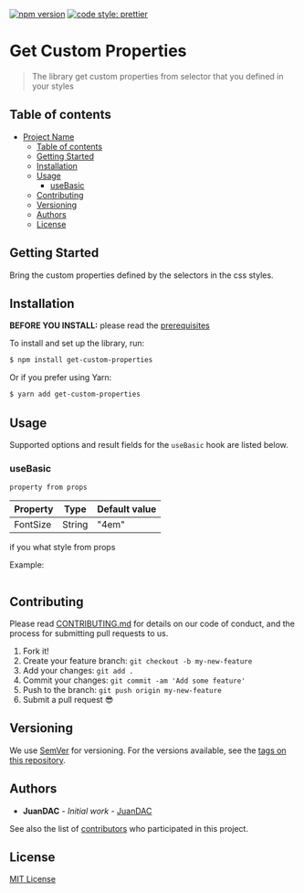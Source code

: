 [![npm version](https://badge.fury.io/js/angular2-expandable-list.svg)](https://badge.fury.io/js/angular2-expandable-list)
[![code style: prettier](https://img.shields.io/badge/code_style-prettier-ff69b4.svg?style=flat-square)](https://github.com/prettier/prettier)

# Get Custom Properties 

> The library get custom properties from selector that you defined in your styles

## Table of contents

- [Project Name](#project-name)
  - [Table of contents](#table-of-contents)
  - [Getting Started](#getting-started)
  - [Installation](#installation)
  - [Usage](#usage)
    - [useBasic](#usebasic)
  - [Contributing](#contributing)
  - [Versioning](#versioning)
  - [Authors](#authors)
  - [License](#license)

## Getting Started

Bring the custom properties defined by the selectors in the css styles.

## Installation

**BEFORE YOU INSTALL:** please read the [prerequisites](#prerequisites)

To install and set up the library, run:

```sh
$ npm install get-custom-properties
```

Or if you prefer using Yarn:

```sh
$ yarn add get-custom-properties
```

## Usage

Supported options and result fields for the `useBasic` hook are listed below.

### useBasic

`property from props`

| Property | Type | Default value | 
| --- | --- | --- |
| FontSize | String | "4em" |

if you what style from props

Example:

```mjs
```

## Contributing

Please read [CONTRIBUTING.md](CONTRIBUTING.md) for details on our code of conduct, and the process for submitting pull requests to us.

1.  Fork it!
2.  Create your feature branch: `git checkout -b my-new-feature`
3.  Add your changes: `git add .`
4.  Commit your changes: `git commit -am 'Add some feature'`
5.  Push to the branch: `git push origin my-new-feature`
6.  Submit a pull request :sunglasses:

## Versioning

We use [SemVer](http://semver.org/) for versioning. For the versions available, see the [tags on this repository](https://github.com/JuanDAC/power-styles/tags).

## Authors

* **JuanDAC** - *Initial work* - [JuanDAC](https://github.com/JuanDAC)

See also the list of [contributors](https://github.com/JuanDAC/power-styles/contributors) who participated in this project.

## License

[MIT License](https://andreasonny.mit-license.org/2019)

